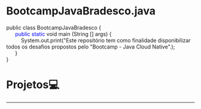 # BootcampJavaBradesco.java
public class BootcampJavaBradesco {                                                           
  &nbsp;&nbsp;&nbsp;&nbsp;&nbsp;&nbsp;<span style="color: blue">public static</span> void main (String [] args) {<br>
  &nbsp;&nbsp;&nbsp;&nbsp;&nbsp;&nbsp;&nbsp;&nbsp;&nbsp;&nbsp;System.out.print("Este repositório tem como finalidade disponibilizar todos os desafios propostos pelo "Bootcamp - Java Cloud Native".);<br>
  &nbsp;&nbsp;&nbsp;&nbsp;&nbsp;&nbsp;}<br>
}

# Projetos💻
***********************************************************

